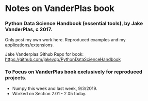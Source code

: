 # Notes on VanderPlas book
### Python Data Science Handbook (essential tools), by Jake VanderPlas, c 2017.   

Only post my own work here.  Reproduced examples and my applications/extensions.  

Jake Vanderplas Github Repo for book:  
    https://github.com/jakevdp/PythonDataScienceHandbook

### To Focus on **VanderPlas book exclusively** for reproduced projects.  

  * Numpy this week and last week, 9/3/2019.  
  * Worked on Section 2.01 - 2.05 today.  
